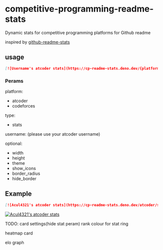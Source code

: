 # competitive-programming-readme-stats
Dynamic stats for competitive programming platforms for Github readme

inspired by [github-readme-stats](https://github.com/anuraghazra/github-readme-stats)

## usage
``` md
[![Username's atcoder stats](https://cp-readme-stats.deno.dev/{platform}/{type}/{username}?{optinalPerams})](https://atcoder.jp/users/Username)
```
### Perams
platform:
- atcoder
- codeforces

type:
- stats

username: (please use your atcoder username)

optional:
- width
- height
- theme
- show_icons
- border_radius
- hide_border

## Example
``` md
[![Acul4321's atcoder stats](https://cp-readme-stats.deno.dev/atcoder/stats/acul4321?theme=transparent)](https://atcoder.jp/users/Acul4321)
```

[![Acul4321's atcoder stats](https://cp-readme-stats.deno.dev/atcoder/stats/acul4321?theme=transparent)](https://atcoder.jp/users/Acul4321)

TODO:
card settings(hide stat peram)
rank colour for stat ring

heatmap card

elo graph
